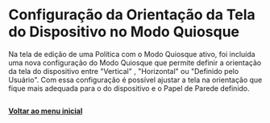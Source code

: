 # Configuração da Orientação da Tela do Dispositivo no Modo Quiosque

Na tela de edição de uma Política com o Modo Quiosque ativo, foi incluída uma nova configuração do Modo Quiosque que permite definir a orientação da tela do dispositivo entre "Vertical" , "Horizontal" ou "Definido pelo Usuário". Com essa configuração é possível ajustar a tela na orientação que fique mais adequada para o do dispositivo e o Papel de Parede definido.

<figure><img src="https://lh7-us.googleusercontent.com/Xikbqaig8CWU6Mxni1YOOZhVZtUr96dwnqXYOR09ER8mm3qc5AE9BQAted1q0ZTrzTOkCMfn0BI2J3ZPMGvZPf-ClIFLbo0jFhNEMmJMwMAHZjY7-GoO189RKennC3_zbcLrvTG0sepMi2ERdtV_0utIzw=s2048" alt=""><figcaption></figcaption></figure>

[**Voltar ao menu inicial** ](./)
